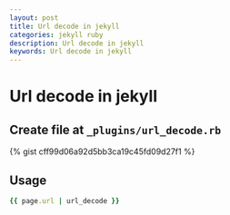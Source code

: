 ```yaml
---
layout: post
title: Url decode in jekyll
categories: jekyll ruby
description: Url decode in jekyll
keywords: Url decode in jekyll
---
```


# Url decode in jekyll

## Create file at `_plugins/url_decode.rb`

{% gist cff99d06a92d5bb3ca19c45fd09d27f1 %}

## Usage

``` ruby
{{ page.url | url_decode }}
```